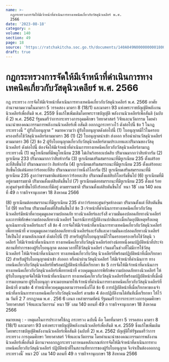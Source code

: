 ```yaml
---
name: >-
  กฎกระทรวงการจัดให้มีเจ้าหน้าที่ดำเนินการทางเทคนิคเกี่ยวกับวัสดุนิวเคลียร์ พ.ศ.
  2566
date: '2023-08-18'
category: ก
volume: 140
section: 49
page: 18
source: 'https://ratchakitcha.soc.go.th/documents/140A049N0000000001800.pdf'
draft: true
---
```


# กฎกระทรวงการจัดให้มีเจ้าหน้าที่ดำเนินการทางเทคนิคเกี่ยวกับวัสดุนิวเคลียร์ พ.ศ. 2566

กฎ กระทรวง การจัดให้มีเจ้าหน้าที่ดาเนินการทางเทคนิคเกี่ยวกับวัสดุนิวเคลียร์ พ.ศ. 2566 อาศัยอำนาจตามความในมาตรา 5 วรรคสอง มาตรา 8 (18/1) และมาตรา 93 แห่งพระราชบัญญัติพลังงานนิวเคลียร์เพื่อสันติ พ.ศ. 2559 ซึ่งแก้ไขเพิ่มเติมโดยพระราชบัญญัติ พลังงานนิวเคลียร์เพื่อสันติ (ฉบับที่ 2) พ.ศ. 2562 รัฐมนตรีว่าการกระทรวงการอุดมศึกษา วิทยาศาสตร์ วิจัยและนวัตกรรม โดยคำแนะนำของคณะกรรมการพลังงานนิวเคลียร์เพื่ อสันติ ออกกฎกระทรวงไว้ ดังต่อไปนี้ ข้อ 1 ในกฎกระทรวงนี้ “ ผู้รับใบอนุญาต ” หมายความว่า ผู้รับใบอนุญาตดังต่อไปนี้ (1) ใบอนุญาตมีไว้ในครอบครองหรือใช้วัสดุนิวเคลียร์ตามมาตรา 36 (1) (2) ใบอนุญาตนำเข้า ส่งออก หรือนำผ่านวัสดุนิวเคลียร์ตามมาตรา 36 (2) ข้อ 2 ผู้รับใบอนุญาตเกี่ยวกับวัสดุนิวเคลียร์ตามประเภทและปริมาณของวัสดุนิวเคลียร์ ดังต่อไปนี้ ต้องจัดให้มีเจ้าหน้าที่ดำเนินการทางเทคนิคเกี่ยวกับวัสดุนิวเคลียร์ตามกฎกระทรวงนี้ (1) พลูโทเนียมที่มีพลูโทเนียม 238 ไม่เกินร้อยละแปดสิบ ปริมาณมากกว่าสิบห้ากรัม (2) ยูเรเนียม 233 ปริมาณมากกว่าสิบห้ากรัม (3) ยูเรเนียมเสริมสมรรถนะที่มียูเรเนียม 235 ตั้งแต่ร้อยละยี่สิบขึ้นไป ปริมาณมากกว่า สิบห้ากรัม (4) ยูเรเนียมเสริมสมรรถนะที่มียูเรเนียม 235 ตั้งแต่ร้อยละสิบขึ้นไปแต่น้อยกว่าร้อยละยี่สิบ ปริมาณมากกว่าหนึ่งกิโลกรัม (5) ยูเรเนียมเสริมสมรรถนะที่มียูเรเนียม 235 สูงกว่าธรรมชาติแต่น้อยกว่าร้อยละสิบ ปริมาณตั้งแต่สิบกิโลกรัมขึ้นไป (6) ยูเรเนียมที่มีอยู่ตามธรรมชาติ ปริมาณตั้งแต่สิบตันขึ้นไป (7) ยูเรเนียมด้อยสมรรถนะที่มียูเรเนียม 235 ตั้งแต่ ร้อยละศูนย์จุดห้าขึ้นไปถึงร้อยละที่มีอยู่ ตามธรรมชาติ ปริมาณตั้งแต่สิบตันขึ้นไป ้ หนา 18 ่ เลม 140 ตอนที่ 49 ก ราชกิจจานุเบกษา 18 สิงหาคม 2566

(8) ยูเรเนียมด้อยสมรรถนะที่มียูเรเนียม 235 ต่ากว่าร้อยละศูนย์จุดห้าลงมา ปริมาณตั้งแต่ ยี่สิบตันขึ้นไป (9) ทอเรียม ปริมาณตั้งแต่ยี่สิบตันขึ้นไป ข้อ 3 เจ้าหน้าที่ดำเนินการทางเทคนิคเกี่ยวกับวัสดุนิวเคลียร์มีหน้าที่ควบคุมดูแลความปลอดภัย ทางนิวเคลียร์และรังสี ความมั่นคงปลอดภัยทางนิวเคลียร์ และการพิทักษ์ความปลอดภัยทางนิวเคลียร์ ในกรณีการปฏิบัติงานปกติและเมื่อเกิดอุบัติเหตุหรือเหตุฉุกเฉินทางนิวเคลียร์และรั งสี ข้อ 4 การจัดให้มีเจ้าหน้าที่ดาเนินการทางเทคนิคเกี่ยวกับวัสดุนิวเคลียร์เพื่อทาหน้าที่ ควบคุมดูแลความปลอดภัยทางนิวเคลียร์และรังสีและความมั่นคงปลอดภัยทางนิวเคลียร์ ให้เป็นไป ตามหลักเกณฑ์ ดังต่อไปนี้ (1) สาหรับผู้รับใบอนุญาตมีไว้ในครอบครองหรือใช้วัสดุนิ วเคลียร์ ให้มีเจ้าหน้าที่ดาเนินการ ทางเทคนิคเกี่ยวกับวัสดุนิวเคลียร์อย่างน้อยหนึ่งคนปฏิบัติหน้าที่ประจำสถานที่ทำการของผู้รับใบอนุญาต ตลอดเวลาที่ใช้วัสดุนิวเคลียร์ เว้นแต่ในช่วงที่ไม่มีการใช้วัสดุนิวเคลียร์ ให้มีเจ้าหน้าที่ดาเนินการ ทางเทคนิคเกี่ยวกับวัสดุ นิวเคลียร์ที่พร้อมปฏิบัติหน้าที่เมื่อเรียกหา (2) สำหรับผู้รับใบอนุญาตนำเข้า ส่งออก หรือนำผ่านวัสดุนิวเคลียร์ ให้มีเจ้าหน้าที่ดำเนินการ ทางเทคนิคเกี่ยวกับวัสดุนิวเคลียร์ที่พร้อมปฏิบัติหน้าที่เมื่อเรียกหา ข้อ 5 การจัดให้มีเจ้าหน้าที่ดาเนินการทางเทคนิคเกี่ยวกับวัสดุนิวเคลียร์เพื่อทาหน้าที่ ควบคุมดูแลการพิทักษ์ความปลอดภัยทางนิวเคลียร์ ให้ผู้รับใบอนุญาตจัดให้มีเจ้าหน้าที่ดาเนินการ ทางเทคนิคเกี่ยวกับวัสดุนิวเคลียร์ที่พร้อมปฏิบัติหน้าที่เมื่อมีการมอบหมาย ผู้รับใบอนุญา ตจะมอบหมายให้เจ้าหน้าที่ดำเนินการทางเทคนิคเกี่ยวกับวัสดุนิวเคลียร์ที่มีหน้าที่ ตามข้อ 4 ทำหน้าที่ควบคุมดูแลตามวรรคหนึ่งก็ได้ ข้อ 6 การปฏิบัติหน้าที่เมื่อเรียกหาของเจ้าหน้าที่ดาเนินการทางเทคนิคเกี่ยวกับวัสดุนิวเคลียร์ ตามข้อ 4 ต้องปฏิบัติงานได้ทันทีเมื่อเรียกหา ให้ไว้ ณ วันที่ 2 7 กรกฎาคม พ.ศ . 256 6 เอนก เหล่าธรรมทัศน์ รัฐมนตรีว่าการกระทรวงการอุดมศึกษา วิทยาศาสตร์ วิจัยและนวัตกรรม ้ หนา 19 ่ เลม 140 ตอนที่ 49 ก ราชกิจจานุเบกษา 18 สิงหาคม 2566

หมายเหตุ : - เหตุผลในการประกาศใช้กฎ กระทรวง ฉบับนี้ คือ โดยที่มาตรา 5 วรรคสอง มาตรา 8 (18/1) และมาตรา 93 แห่งพระราชบัญญัติพลังงานนิวเคลียร์เพื่อสันติ พ.ศ. 2559 ซึ่งแก้ไขเพิ่มเติม โดยพระราชบัญญัติพลังงานนิวเคลียร์เพื่อสันติ (ฉบับที่ 2) พ.ศ. 2562 บัญญัติให้รัฐมนตรีว่าการกระทรวง การอุดมศึกษา วิทยาศาสตร์ วิจัยและนวัตกรรม โดยคำแนะนำของคณะกรรมการพลังงานนิวเคลียร์เพื่อสันติ มีอานาจออกกฎกระทรวงกาหนดหลักเกณฑ์การจัดให้มีเจ้าหน้าที่ดาเนินการทางเทคนิคเกี่ยวกับวัสดุนิวเคลียร์ ปฏิบัติหน้าที่ในสถานที่ทาการของผู้รับใบอนุญาต จึงจำเป็นต้องออกกฎกระทรวงนี้ ้ หนา 20 ่ เลม 140 ตอนที่ 49 ก ราชกิจจานุเบกษา 18 สิงหาคม 2566
